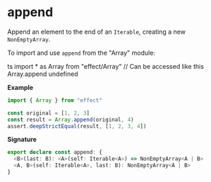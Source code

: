 # append

Append an element to the end of an `Iterable`, creating a new `NonEmptyArray`.

To import and use `append` from the "Array" module:

ts
import \* as Array from "effect/Array"
// Can be accessed like this
Array.append
undefined

**Example**

```ts
import { Array } from "effect"

const original = [1, 2, 3]
const result = Array.append(original, 4)
assert.deepStrictEqual(result, [1, 2, 3, 4])
```

**Signature**

```ts
export declare const append: {
  <B>(last: B): <A>(self: Iterable<A>) => NonEmptyArray<A | B>
  <A, B>(self: Iterable<A>, last: B): NonEmptyArray<A | B>
}
```
